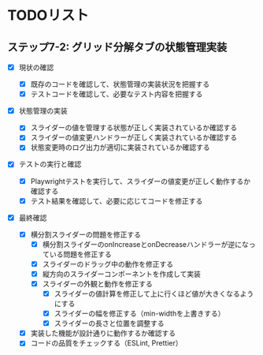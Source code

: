 # TODOリスト

## ステップ7-2: グリッド分解タブの状態管理実装

- [x] 現状の確認

  - [x] 既存のコードを確認して、状態管理の実装状況を把握する
  - [x] テストコードを確認して、必要なテスト内容を把握する

- [x] 状態管理の実装

  - [x] スライダーの値を管理する状態が正しく実装されているか確認する
  - [x] スライダーの値変更ハンドラーが正しく実装されているか確認する
  - [x] 状態変更時のログ出力が適切に実装されているか確認する

- [x] テストの実行と確認

  - [x] Playwrightテストを実行して、スライダーの値変更が正しく動作するか確認する
  - [x] テスト結果を確認して、必要に応じてコードを修正する

- [x] 最終確認
  - [x] 横分割スライダーの問題を修正する
    - [x] 横分割スライダーのonIncreaseとonDecreaseハンドラーが逆になっている問題を修正する
    - [x] スライダーのドラッグ中の動作を修正する
    - [x] 縦方向のスライダーコンポーネントを作成して実装
    - [x] スライダーの外観と動作を修正する
      - [x] スライダーの値計算を修正して上に行くほど値が大きくなるようにする
      - [x] スライダーの幅を修正する（min-widthを上書きする）
      - [x] スライダーの長さと位置を調整する
  - [x] 実装した機能が設計通りに動作するか確認する
  - [x] コードの品質をチェックする（ESLint, Prettier）
